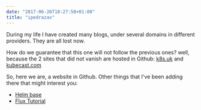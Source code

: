 ```yaml
---
date: "2017-06-26T18:27:58+01:00"
title: "ipedrazas"
---
```


During my life I have created many blogs, under several domains in different providers. They are all lost now.

How do we guarantee that this one will not follow the previous ones? well, because the 2 sites that did not vanish are hosted in Github: [k8s.uk](http://k8s.uk) and [kubecast.com](https://kubecast.com)

So, here we are, a website in Github. Other things that I've been adding there that might interest you:


* [Helm base](https://github.com/ipedrazas/helm-base)
* [Flux Tutorial](https://github.com/ipedrazas/flux-tutorial)

